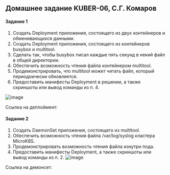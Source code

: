 ## Домашнее задание KUBER-06, С.Г. Комаров

#### Задание 1

1. Создать Deployment приложения, состоящего из двух контейнеров и обменивающихся данными.  
2. Создать Deployment приложения, состоящего из контейнеров busybox и multitool.  
3. Сделать так, чтобы busybox писал каждые пять секунд в некий файл в общей директории.  
4. Обеспечить возможность чтения файла контейнером multitool.  
5. Продемонстрировать, что multitool может читать файл, который периодоически обновляется.  
6. Предоставить манифесты Deployment в решении, а также скриншоты или вывод команды из п. 4.

![image](https://github.com/komaroff-ski/dev_ops_netology/assets/93157702/a52bd178-c0f0-499b-9653-4840e478f45f)

Ссылка на деплоймент: 




#### Задание 2

1. Создать DaemonSet приложения, состоящего из multitool.
2. Обеспечить возможность чтения файла /var/log/syslog кластера MicroK8S.
3. Продемонстрировать возможность чтения файла изнутри пода.
4. Предоставить манифесты Deployment, а также скриншоты или вывод команды из п. 2.
![image](https://github.com/komaroff-ski/dev_ops_netology/assets/93157702/89db64b8-b835-405b-8827-28037f6fd0ff)

Ссылка на демонсет: 
